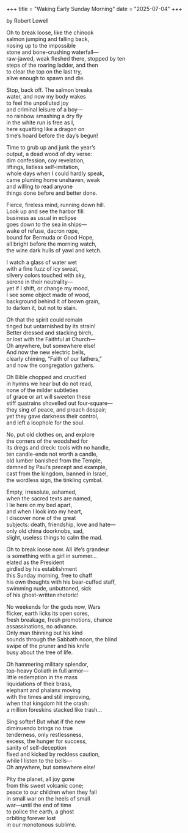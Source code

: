 +++
title = "Waking Early Sunday Morning"
date = "2025-07-04"
+++

by Robert Lowell


Oh to break loose, like the chinook  
salmon jumping and falling back,  
nosing up to the impossible  
stone and bone-crushing waterfall—  
raw-jawed, weak fleshed there, stopped by ten  
steps of the roaring ladder, and then  
to clear the top on the last try,  
alive enough to spawn and die.  

Stop, back off. The salmon breaks  
water, and now my body wakes  
to feel the unpolluted joy  
and criminal leisure of a boy—  
no rainbow smashing a dry fly  
in the white run is free as I,  
here squatting like a dragon on  
time’s hoard before the day’s begun!  

Time to grub up and junk the year’s  
output, a dead wood of dry verse:  
dim confession, coy revelation,  
liftings, listless self-imitation,  
whole days when I could hardly speak,  
came pluming home unshaven, weak  
and willing to read anyone  
things done before and better done.  

Fierce, fireless mind, running down hill.  
Look up and see the harbor fill:  
business as usual in eclipse  
goes down to the sea in ships—  
wake of refuse, dacron rope,  
bound for Bermuda or Good Hope,  
all bright before the morning watch,  
the wine dark hulls of yawl and ketch.  

I watch a glass of water wet  
with a fine fuzz of icy sweat,  
silvery colors touched with sky,  
serene in their neutrality—  
yet if I shift, or change my mood,  
I see some object made of wood,  
background behind it of brown grain,  
to darken it, but not to stain.  

Oh that the spirit could remain  
tinged but untarnished by its strain!  
Better dressed and stacking birch,  
or lost with the Faithful at Church—  
Oh anywhere, but somewhere else!  
And now the new electric bells,  
clearly chiming, “Faith of our fathers,”  
and now the congregation gathers.  

Oh Bible chopped and crucified  
in hymns we hear but do not read,  
none of the milder subtleties  
of grace or art will sweeten these  
stiff quatrains shovelled out four-square—  
they sing of peace, and preach despair;  
yet they gave darkness their control,  
and left a loophole for the soul.  

No, put old clothes on, and explore  
the corners of the woodshed for  
its dregs and dreck: tools with no handle,  
ten candle-ends not worth a candle,  
old lumber banished from the Temple,  
damned by Paul’s precept and example,  
cast from the kingdom, banned in Israel,  
the wordless sign, the tinkling cymbal.  

Empty, irresolute, ashamed,  
when the sacred texts are named,  
I lie here on my bed apart,  
and when I look into my heart,  
I discover none of the great  
subjects: death, friendship, love and hate—  
only old china doorknobs, sad,  
slight, useless things to calm the mad.  

Oh to break loose now. All life’s grandeur  
is something with a girl in summer…  
elated as the President  
girdled by his establishment  
this Sunday morning, free to chaff  
his own thoughts with his bear-cuffed staff,  
swimming nude, unbuttoned, sick  
of his ghost-written rhetoric!  

No weekends for the gods now, Wars  
flicker, earth licks its open sores,  
fresh breakage, fresh promotions, chance  
assassinations, no advance.  
Only man thinning out his kind  
sounds through the Sabbath noon, the blind  
swipe of the pruner and his knife  
busy about the tree of life.  

Oh hammering military splendor,  
top-heavy Goliath in full armor—  
little redemption in the mass  
liquidations of their brass,  
elephant and phalanx moving  
with the times and still improving,  
when that kingdom hit the crash:  
a million foreskins stacked like trash…  

Sing softer! But what if the new  
diminuendo brings no true  
tenderness, only restlessness,  
excess, the hunger for success,  
sanity of self-deception  
fixed and kicked by reckless caution,  
while I listen to the bells—  
Oh anywhere, but somewhere else!  

Pity the planet, all joy gone  
from this sweet volcanic cone;  
peace to our children when they fall  
in small war on the heels of small  
war—until the end of time  
to police the earth, a ghost  
orbiting forever lost  
in our monotonous sublime.   
